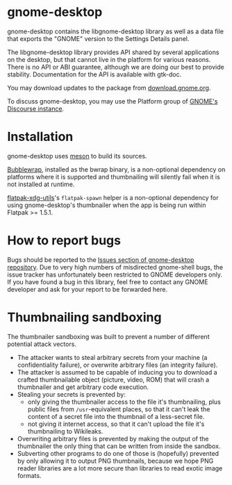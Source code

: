 gnome-desktop
=============

gnome-desktop contains the libgnome-desktop library as well as a data
file that exports the "GNOME" version to the Settings Details panel.

The libgnome-desktop library provides API shared by several applications
on the desktop, but that cannot live in the platform for various
reasons. There is no API or ABI guarantee, although we are doing our
best to provide stability. Documentation for the API is available with
gtk-doc.

You may download updates to the package from [download.gnome.org](https://download.gnome.org/sources/gnome-desktop/).

To discuss gnome-desktop, you may use the Platform group of [GNOME's
Discourse instance](https://discourse.gnome.org/c/platform/5).

Installation
============

gnome-desktop uses [meson](https://mesonbuild.com/Quick-guide.html#compiling-a-meson-project) to build its sources.

[Bubblewrap](https://github.com/containers/bubblewrap), installed as the
bwrap binary, is a non-optional dependency on platforms where it is
supported and thumbnailing will silently fail when it is not installed
at runtime.

[flatpak-xdg-utils](https://github.com/flatpak/flatpak-xdg-utils/)'s `flatpak-spawn`
helper is a non-optional dependency for using gnome-desktop's thumbnailer
when the app is being run within Flatpak >= 1.5.1.

How to report bugs
==================

Bugs should be reported to the [Issues section of gnome-desktop repository](https://gitlab.gnome.org/GNOME/gnome-desktop/-/issues).
Due to very high numbers of misdirected gnome-shell bugs, the issue tracker has
unfortunately been restricted to GNOME developers only. If you have found a bug in
this library, feel free to contact any GNOME developer and ask for your report to be
forwarded here.

Thumbnailing sandboxing
=======================

The thumbnailer sandboxing was built to prevent a number of different
potential attack vectors.

- The attacker wants to steal arbitrary secrets from your machine (a
  confidentiality failure), or overwrite arbitrary files (an integrity
  failure).
- The attacker is assumed to be capable of inducing you to download a
  crafted thumbnailable object (picture, video, ROM) that will crash a
  thumbnailer and get arbitrary code execution.
- Stealing your secrets is prevented by:
  - only giving the thumbnailer access to the file it's thumbnailing,
    plus public files from `/usr`-equivalent places, so that it can't
    leak the content of a secret file into the thumbnail of a less-secret
    file.
  - not giving it internet access, so that it can't upload the file it's
    thumbnailing to Wikileaks.
- Overwriting arbitrary files is prevented by making the output of the
  thumbnailer the only thing that can be written from inside the sandbox.
- Subverting other programs to do one of those is (hopefully) prevented by only
  allowing it to output PNG thumbnails, because we hope PNG reader libraries are
  a lot more secure than libraries to read exotic image formats.
